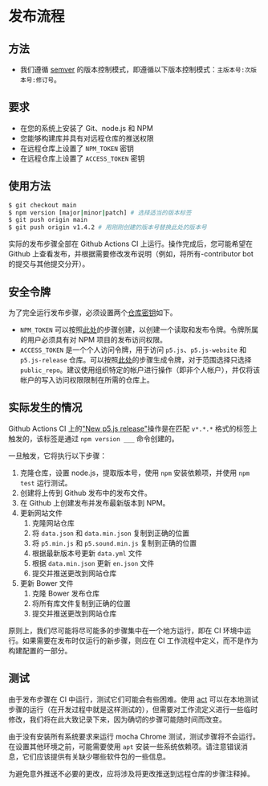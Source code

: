 # 发布流程

## 方法
* 我们遵循 [semver](https://semver.org/) 的版本控制模式，即遵循以下版本控制模式：`主版本号:次版本号:修订号`。

## 要求
* 在您的系统上安装了 Git、node.js 和 NPM
* 您能够构建库并具有对远程仓库的推送权限
* 在远程仓库上设置了 `NPM_TOKEN` 密钥
* 在远程仓库上设置了 `ACCESS_TOKEN` 密钥

## 使用方法
```sh
$ git checkout main
$ npm version [major|minor|patch] # 选择适当的版本标签
$ git push origin main
$ git push origin v1.4.2 # 用刚刚创建的版本号替换此处的版本号
```
实际的发布步骤全部在 Github Actions CI 上运行。操作完成后，您可能希望在 Github 上查看发布，并根据需要修改发布说明（例如，将所有-contributor bot 的提交与其他提交分开）。

## 安全令牌
为了完全运行发布步骤，必须设置两个[仓库密钥](https://docs.github.com/cn/actions/security-guides/encrypted-secrets#creating-encrypted-secrets-for-a-repository)如下。

* `NPM_TOKEN` 可以按照[此处](https://docs.npmjs.com/creating-and-viewing-access-tokens)的步骤创建，以创建一个读取和发布令牌。令牌所属的用户必须具有对 NPM 项目的发布访问权限。
* `ACCESS_TOKEN` 是一个个人访问令牌，用于访问 `p5.js`、`p5.js-website` 和 `p5.js-release` 仓库。可以按照[此处](https://docs.github.com/cn/authentication/keeping-your-account-and-data-secure/creating-a-personal-access-token)的步骤生成令牌，对于范围选择只选择 `public_repo`。建议使用组织特定的帐户进行操作（即非个人帐户），并仅将该帐户的写入访问权限限制在所需的仓库上。

## 实际发生的情况
Github Actions CI 上的["New p5.js release"](../.github/workflows/release.yml)操作是在匹配 `v*.*.*` 格式的标签上触发的，该标签是通过 `npm version ___` 命令创建的。

一旦触发，它将执行以下步骤：

1. 克隆仓库，设置 node.js，提取版本号，使用 `npm` 安装依赖项，并使用 `npm test` 运行测试。
2. 创建将上传到 Github 发布中的发布文件。
3. 在 Github 上创建发布并发布最新版本到 NPM。
4. 更新网站文件
   1. 克隆网站仓库
   2. 将 `data.json` 和 `data.min.json` 复制到正确的位置
   3. 将 `p5.min.js` 和 `p5.sound.min.js` 复制到正确的位置
   4. 根据最新版本号更新 `data.yml` 文件
   5. 根据 `data.min.json` 更新 `en.json` 文件
   6. 提交并推送更改到网站仓库
5. 更新 Bower 文件
   1. 克隆 Bower 发布仓库
   2. 将所有库文件复制到正确的位置
   3. 提交并推送更改到网站仓库

原则上，我们尽可能将尽可能多的步骤集中在一个地方运行，即在 CI 环境中运行。如果需要在发布时仅运行的新步骤，则应在 CI 工作流程中定义，而不是作为构建配置的一部分。

## 测试
由于发布步骤在 CI 中运行，测试它们可能会有些困难。使用 [act](https://github.com/nektos/act) 可以在本地测试步骤的运行（在开发过程中就是这样测试的），但需要对工作流定义进行一些临时修改，我们将在此大致记录下来，因为确切的步骤可能随时间而改变。

由于没有安装所有系统要求来运行 mocha Chrome 测试，测试步骤将不会运行。在设置其他环境之前，可能需要使用 `apt` 安装一些系统依赖项。请注意错误消息，它们应该提供有关缺少哪些软件包的一些信息。

为避免意外推送不必要的更改，应将涉及将更改推送到远程仓库的步骤注释掉。
